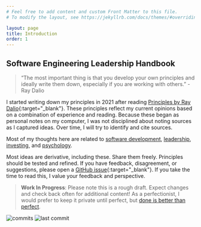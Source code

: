 ```yaml
---
# Feel free to add content and custom Front Matter to this file.
# To modify the layout, see https://jekyllrb.com/docs/themes/#overriding-theme-defaults

layout: page
title: Introduction
order: 1
---
```


## Software Engineering Leadership Handbook

> “The most important thing is that you develop your own principles and ideally write them down, especially if you are working with others.” - Ray Dalio

I started writing down my principles in 2021 after reading [Principles by Ray Dalio](https://www.principles.com/principles/418eaeca-564f-41e8-bd90-8e0d042f28d5/#table-of-contents){:target="\_blank"}. These principles reflect my current opinions based on a combination of experience and reading. Because these began as personal notes on my computer, I was not disciplined about noting sources as I captured ideas. Over time, I will try to identify and cite sources.

Most of my thoughts here are related to [software development](/software-engineering-best-practices/), [leadership](principles/), [investing](/investing), and [psychology](/psychology).

Most ideas are derivative, including these. Share them freely. Principles should be tested and refined. If you have feedback, disagreement, or suggestions, please open a [GitHub issue](https://github.com/richardm/richardm.github.io/issues){:target="\_blank"}. If you take the time to read this, I value your feedback and perspective.

> **Work In Progress**: Please note this is a rough draft. Expect changes and check back often for additional content! As a perfectionist, I would prefer to keep it private until perfect, but [done is better than perfect](/principles/done-is-better-than-perfect).

![commits](https://badgen.net/github/commits/richardm/richardm.github.io/main) ![last commit](https://badgen.net/github/last-commit/richardm/richardm.github.io/main)
